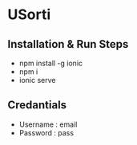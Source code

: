 # USorti
## Installation & Run Steps
 - npm install -g ionic
 - npm i
 - ionic serve

## Credantials
 - Username : email
 - Password : pass
